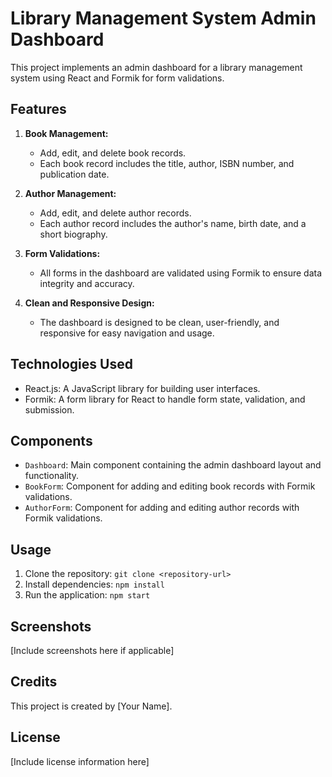 # Library Management System Admin Dashboard

This project implements an admin dashboard for a library management system using React and Formik for form validations.

## Features

1. **Book Management:**
   - Add, edit, and delete book records.
   - Each book record includes the title, author, ISBN number, and publication date.

2. **Author Management:**
   - Add, edit, and delete author records.
   - Each author record includes the author's name, birth date, and a short biography.

3. **Form Validations:**
   - All forms in the dashboard are validated using Formik to ensure data integrity and accuracy.

4. **Clean and Responsive Design:**
   - The dashboard is designed to be clean, user-friendly, and responsive for easy navigation and usage.

## Technologies Used

- React.js: A JavaScript library for building user interfaces.
- Formik: A form library for React to handle form state, validation, and submission.

## Components

- `Dashboard`: Main component containing the admin dashboard layout and functionality.
- `BookForm`: Component for adding and editing book records with Formik validations.
- `AuthorForm`: Component for adding and editing author records with Formik validations.

## Usage

1. Clone the repository: `git clone <repository-url>`
2. Install dependencies: `npm install`
3. Run the application: `npm start`

## Screenshots

[Include screenshots here if applicable]

## Credits

This project is created by [Your Name].

## License

[Include license information here]

